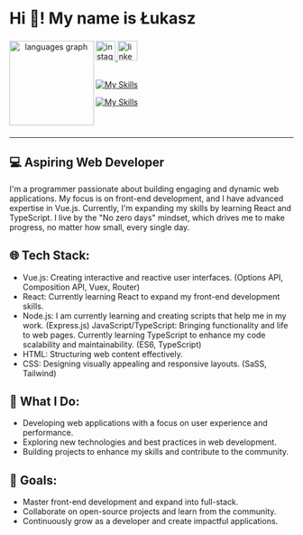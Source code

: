 <h1 align="left">Hi 👋! My name is Łukasz</h1>

###

<div align="center">
  <img src="https://github-readme-stats.vercel.app/api/top-langs?username=kvvasuu&locale=en&hide_title=false&layout=compact&card_width=320&langs_count=5&theme=dracula&hide_border=false" height="150" alt="languages graph" align="left" />
</div>

###

###

<div align="left">
  <a href="https://www.instagram.com/kvvasu/" target="_blank">
    <img src="https://img.shields.io/static/v1?message=Instagram&logo=instagram&label=&color=E4405F&logoColor=white&labelColor=&style=for-the-badge" height="35" alt="instagram logo"  />
  </a>
  <a href="https://www.linkedin.com/in/%C5%82ukasz-kwas-aa985a232/" target="_blank">
    <img src="https://img.shields.io/static/v1?message=LinkedIn&logo=linkedin&label=&color=0077B5&logoColor=white&labelColor=&style=for-the-badge" height="35" alt="linkedin logo"  />
  </a>
</div>

<br>

[![My Skills](https://skillicons.dev/icons?i=vue,react,nodejs,vite,tailwind,firebase)](https://skillicons.dev)

[![My Skills](https://skillicons.dev/icons?i=js,html,css,sass,ai,ps)](https://skillicons.dev)

###

###

<br>

---


<h2 align="left">💻 Aspiring Web Developer</h2>

I'm a programmer passionate about building engaging and dynamic web applications. My focus is on front-end development, and I have advanced expertise in Vue.js. Currently, I'm expanding my skills by learning React and TypeScript. I live by the "No zero days" mindset, which drives me to make progress, no matter how small, every single day.
<h2 align="left">🌐 Tech Stack:</h2>

- Vue.js: Creating interactive and reactive user interfaces. (Options API, Composition API, Vuex, Router)
- React: Currently learning React to expand my front-end development skills.
- Node.js: I am currently learning and creating scripts that help me in my work. (Express.js)
JavaScript/TypeScript: Bringing functionality and life to web pages. Currently learning TypeScript to enhance my code scalability and maintainability. (ES6, TypeScript)
- HTML: Structuring web content effectively.
- CSS: Designing visually appealing and responsive layouts. (SaSS, Tailwind)

<h2 align="left">🚀 What I Do:</h2>

- Developing web applications with a focus on user experience and performance.
- Exploring new technologies and best practices in web development.
- Building projects to enhance my skills and contribute to the community.
  
<h2 align="left">🎯 Goals:</h2>

- Master front-end development and expand into full-stack.
- Collaborate on open-source projects and learn from the community.
- Continuously grow as a developer and create impactful applications.




